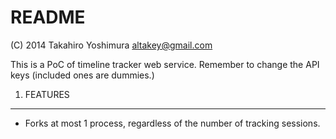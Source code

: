 README
======

(C) 2014 Takahiro Yoshimura <altakey@gmail.com>

This is a PoC of timeline tracker web service.
Remember to change the API keys (included ones are dummies.)

1. FEATURES
-----------

 * Forks at most 1 process, regardless of the number of tracking sessions.